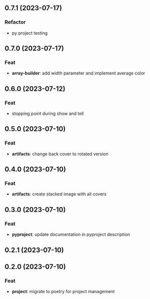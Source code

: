 ## 0.7.1 (2023-07-17)

### Refactor

- py project testing

## 0.7.0 (2023-07-17)

### Feat

- **array-builder**: add width parameter and implement average color

## 0.6.0 (2023-07-12)

### Feat

- stopping point during show and tell

## 0.5.0 (2023-07-10)

### Feat

- **artifacts**: change back cover to rotated version

## 0.4.0 (2023-07-10)

### Feat

- **artifacts**: create stacked image with all covers

## 0.3.0 (2023-07-10)

### Feat

- **pyproject**: update documentation in pyproject description

## 0.2.1 (2023-07-10)

## 0.2.0 (2023-07-10)

### Feat

- **project**: migrate to poetry for project management
